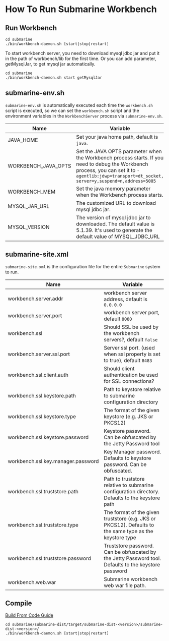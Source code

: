 <!--
   Licensed to the Apache Software Foundation (ASF) under one or more
   contributor license agreements.  See the NOTICE file distributed with
   this work for additional information regarding copyright ownership.
   The ASF licenses this file to You under the Apache License, Version 2.0
   (the "License"); you may not use this file except in compliance with
   the License.  You may obtain a copy of the License at
   http://www.apache.org/licenses/LICENSE-2.0
   Unless required by applicable law or agreed to in writing, software
   distributed under the License is distributed on an "AS IS" BASIS,
   WITHOUT WARRANTIES OR CONDITIONS OF ANY KIND, either express or implied.
   See the License for the specific language governing permissions and
   limitations under the License.
-->
# How To Run Submarine Workbench

## Run Workbench

```$xslt
cd submarine
./bin/workbench-daemon.sh [start|stop|restart]
```
To start workbench server, you need to download mysql jdbc jar and put it in the
path of workbench/lib for the first time. Or you can add parameter, getMysqlJar,
to get mysql jar automatically.
```$xslt
cd submarine
./bin/workbench-daemon.sh start getMysqlJar
```

## submarine-env.sh

`submarine-env.sh` is automatically executed each time the `workbench.sh` script is executed, so we can set the `workbench.sh` script and the environment variables in the `WorkbenchServer` process via `submarine-env.sh`.

| Name                | Variable                                                     |
| ------------------- | ------------------------------------------------------------ |
| JAVA_HOME           | Set your java home path, default is `java`.                  |
| WORKBENCH_JAVA_OPTS | Set the JAVA OPTS parameter when the Workbench process starts. If you need to debug the Workbench process, you can set it to `-agentlib:jdwp=transport=dt_socket, server=y,suspend=n,address=5005` |
| WORKBENCH_MEM       | Set the java memory parameter when the Workbench process starts. |
| MYSQL_JAR_URL       | The customized URL to download mysql jdbc jar.               |
| MYSQL_VERSION       | The version of mysql jdbc jar to downloaded. The default value is 5.1.39. It's used to generate the default value of MYSQL_JDBC_URL |

## submarine-site.xml

`submarine-site.xml` is the configuration file for the entire `Submarine` system to run.

| Name                               | Variable                                                     |
| ---------------------------------- | ------------------------------------------------------------ |
| workbench.server.addr              | workbench server address, default is `0.0.0.0`               |
| workbench.server.port              | workbench server port, default `8080`                        |
| workbench.ssl                      | Should SSL be used by the workbench servers?, default `false` |
| workbench.server.ssl.port          | Server ssl port. (used when ssl property is set to true), default `8483` |
| workbench.ssl.client.auth          | Should client authentication be used for SSL connections?    |
| workbench.ssl.keystore.path        | Path to keystore relative to submarine configuration directory |
| workbench.ssl.keystore.type        | The format of the given keystore (e.g. JKS or PKCS12)        |
| workbench.ssl.keystore.password    | Keystore password. Can be obfuscated by the Jetty Password tool |
| workbench.ssl.key.manager.password | Key Manager password. Defaults to keystore password. Can be obfuscated. |
| workbench.ssl.truststore.path      | Path to truststore relative to submarine configuration directory. Defaults to the keystore path |
| workbench.ssl.truststore.type      | The format of the given truststore (e.g. JKS or PKCS12). Defaults to the same type as the keystore type |
| workbench.ssl.truststore.password  | Truststore password. Can be obfuscated by the Jetty Password tool. Defaults to the keystore password |
| workbench.web.war                  | Submarine workbench web war file path.                       |



## Compile

[Build From Code Guide](../development/BuildFromCode.md)

```$xslt
cd submarine/submarine-dist/target/submarine-dist-<version>/submarine-dist-<version>/
./bin/workbench-daemon.sh [start|stop|restart]
```
